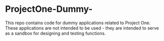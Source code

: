 # ProjectOne-Dummy-
This repo contains code for dummy applications related to Project One.  These applications are not intended to be used - they are intended to serve as a sandbox for designing and testing functions. 

